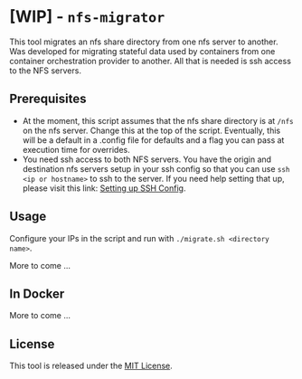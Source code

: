 # [WIP] - `nfs-migrator`

This tool migrates an nfs share directory from one nfs server to another. Was developed for migrating stateful data used by containers from one container orchestration provider to another. All that is needed is ssh access to the NFS servers.


## Prerequisites 

* At the moment, this script assumes that the nfs share directory is at `/nfs` on the nfs server. Change this at the top of the script. Eventually, this will be a default in a .config file for defaults and a flag you can pass at execution time for overrides.
* You need ssh access to both NFS servers. You have the origin and destination nfs servers setup in your ssh config so that you can use `ssh <ip or hostname>` to ssh to the server. If you need help setting that up, please visit this link: [Setting up SSH Config][ssh-config-configuration].

## Usage

Configure your IPs in the script and run with `./migrate.sh <directory name>`.

More to come ...


## In Docker

More to come ...

## License

This tool is released under the [MIT License][license].

[ssh-config-configuration]: ./README.md "Setting up Your SSH Config"
[license]: ./LICENSE "MIT License"
